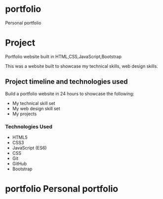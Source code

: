 
# portfolio
Personal portfolio

# Project



Portfolio website built in HTML,CSS,JavaScript,Bootstrap


This was a website built to showcase my technical skills, web design skills.



## Project timeline and technologies used

Build a portfolio website in 24 hours to showcase the following:
* My technical skill set
* My web design skill set
* My projects

### Technologies Used

* HTML5
* CSS3
* JavaScript (ES6)
* CSS
* Git
* GitHub
* Bootstrap

# portfolio   Personal portfolio

